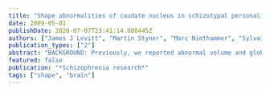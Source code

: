 ```yaml
---
title: "Shape abnormalities of caudate nucleus in schizotypal personality disorder."
date: 2009-05-01
publishDate: 2020-07-07T23:41:14.088445Z
authors: ["James J Levitt", "Martin Styner", "Marc Niethammer", "Sylvain Bouix", "Min-Seong Koo", "Martina M Voglmaier", "Chandlee C Dickey", "Margaret A Niznikiewicz", "Ron Kikinis", "Robert W McCarley", "Martha E Shenton"]
publication_types: ["2"]
abstract: "BACKGROUND: Previously, we reported abnormal volume and global shape in the caudate nucleus in schizotypal personality disorder (SPD). Here, we use a new shape measure which importantly permits local in addition to global shape analysis, as well as local correlations with behavioral measures. METHODS: Thirty-two female and 15 male SPDs, and 29 female and 14 male normal controls (NCLs), underwent brain magnetic resonance imaging (MRI). We assessed caudate shape measures using spherical harmonic-point distribution model (SPHARM-PDM) methodology. RESULTS: We found more pronounced global shape differences in the right caudate in male and female SPD, compared with NCLs. Local shape differences, principally in the caudate head, survived statistical correction on the right. Also, we performed correlations between local surface deformations with clinical measures and found significant correlations between local shape deflated deformations in the anterior medial surface of the caudate with verbal learning capacity in female SPD. CONCLUSIONS: Using SPHARM-PDM methodology, we found both global and local caudate shape abnormalities in male and female SPD, particularly right-sided, and largely restricted to limbic and cognitive anterior caudate. The most important and novel findings were bilateral statistically significant correlations between local surface deflations in the anterior medial surface of the head of the caudate and verbal learning capacity in female SPD. By extension, these local caudate correlation findings implicate the ventromedial prefrontal cortex (vmPFC), which innervates that area of the caudate, and demonstrate the utility of local shape analysis to investigate the relationship between specific subcortical and cortical brain structures in neuropsychiatric conditions."
featured: false
publication: "*Schizophrenia research*"
tags: ["shape", "brain"]
---
```


